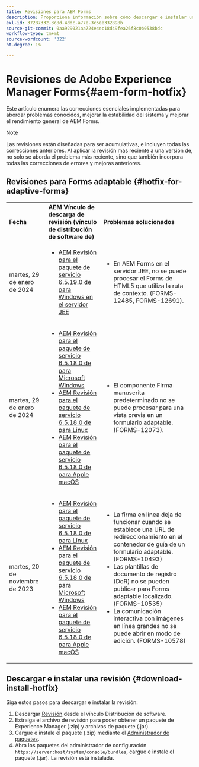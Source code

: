 ```yaml
---
title: Revisiones para AEM Forms
description: Proporciona información sobre cómo descargar e instalar una revisión para AEM Forms.
exl-id: 37287332-3c8d-4ddc-a77e-3c5ee332898b
source-git-commit: 0aa929021aa724e4ec18d49fea26f8c0b0538bdc
workflow-type: tm+mt
source-wordcount: '322'
ht-degree: 1%

---
```


# Revisiones de Adobe Experience Manager Forms{#aem-form-hotfix}

Este artículo enumera las correcciones esenciales implementadas para abordar problemas conocidos, mejorar la estabilidad del sistema y mejorar el rendimiento general de AEM Forms.

>[!NOTE]
>
> Las revisiones están diseñadas para ser acumulativas, e incluyen todas las correcciones anteriores. Al aplicar la revisión más reciente a una versión de, no solo se aborda el problema más reciente, sino que también incorpora todas las correcciones de errores y mejoras anteriores.

## Revisiones para Forms adaptable {#hotfix-for-adaptive-forms}

<table>
  <tbody>
  <tr>
    <td><strong>Fecha</strong></td>
    <td><strong>AEM Vínculo de descarga de revisión (vínculo de distribución de software de)</strong></td>
    <td><strong>Problemas solucionados</strong></td>
  </tr>
  <tr>
    <td>martes, 29 de enero de 2024</td>
     <td>
     <ul>
     <li><a href="https://experience.adobe.com/#/downloads/content/software-distribution/en/aem.html?package=%2Fcontent%2Fsoftware-distribution%2Fen%2Fdetails.html%2Fcontent%2Fdam%2Faem%2Fpublic%2Fadobe%2Fpackages%2Fcq650%2Ffd%2Fforms-foundation-qs-content-4.0.170-FORMS-12692-B0001.zip">AEM Revisión para el paquete de servicio 6.5.19.0 de para Windows en el servidor JEE</a> </li>
     </ul>
     </td>
    <td>
    <ul>
    <li>En AEM Forms en el servidor JEE, no se puede procesar el Forms de HTML5 que utiliza la ruta de contexto. (FORMS-12485, FORMS-12691).</li>
    </ul>
    </td>    
  </tr>
  <tr>
    <td>martes, 29 de enero de 2024</td>
     <td>
     <ul>
     <li><a href="https://experience.adobe.com/#/downloads/content/software-distribution/en/aem.html?package=%2Fcontent%2Fsoftware-distribution%2Fen%2Fdetails.html%2Fcontent%2Fdam%2Faem%2Fpublic%2Fadobe%2Fpackages%2Fcq650%2Ffd%2Fadobe-aemfd-win-pkg-6.0.1016-004.zip">AEM Revisión para el paquete de servicio 6.5.18.0 de para Microsoft Windows</a> </li>
     <li><a href="https://experience.adobe.com/#/downloads/content/software-distribution/en/aem.html?package=%2Fcontent%2Fsoftware-distribution%2Fen%2Fdetails.html%2Fcontent%2Fdam%2Faem%2Fpublic%2Fadobe%2Fpackages%2Fcq650%2Ffd%2Fadobe-aemfd-linux-pkg-6.0.1016-004.zip">AEM Revisión para el paquete de servicio 6.5.18.0 de para Linux</a></li>
     <li><a href="https://experience.adobe.com/#/downloads/content/software-distribution/en/aem.html?package=%2Fcontent%2Fsoftware-distribution%2Fen%2Fdetails.html%2Fcontent%2Fdam%2Faem%2Fpublic%2Fadobe%2Fpackages%2Fcq650%2Ffd%2Fadobe-aemfd-osx-pkg-6.0.1016-004.zip">AEM Revisión para el paquete de servicio 6.5.18.0 de para Apple macOS</a></li>
     </ul>
     </td>
    <td>
    <ul>
    <li> El componente Firma manuscrita predeterminado no se puede procesar para una vista previa en un formulario adaptable. (FORMS-12073).</li>
    </ul>
    </td>    
   </tr>
   <tr>
    <td>martes, 20 de noviembre de 2023</td>
     <td>
     <ul>
     <li><a href="https://experience.adobe.com/#/downloads/content/software-distribution/en/aem.html?package=/content/software-distribution/en/details.html/content/dam/aem/public/adobe/packages/cq650/servicepack/fd/adobe-aemfd-linux-pkg-6.0.1016-002.zip">AEM Revisión para el paquete de servicio 6.5.18.0 de para Linux</a> </li>
     <li><a href="https://experience.adobe.com/#/downloads/content/software-distribution/en/aem.html?package=/content/software-distribution/en/details.html/content/dam/aem/public/adobe/packages/cq650/servicepack/fd/adobe-aemfd-win-pkg-6.0.1016-002.zip">AEM Revisión para el paquete de servicio 6.5.18.0 de para Microsoft Windows</a> </li>
     <li><a href="https://experience.adobe.com/#/downloads/content/software-distribution/en/aem.html?package=/content/software-distribution/en/details.html/content/dam/aem/public/adobe/packages/cq650/servicepack/fd/adobe-aemfd-osx-pkg-6.0.1016-002.zip">AEM Revisión para el paquete de servicio 6.5.18.0 de para Apple macOS</a></li>
     </ul>
     </td>
    <td>
    <ul>
    <li>La firma en línea deja de funcionar cuando se establece una URL de redireccionamiento en el contenedor de guía de un formulario adaptable. (FORMS-10493)</li>
    <li>Las plantillas de documento de registro (DoR) no se pueden publicar para Forms adaptable localizado. (FORMS-10535)</li>
    <li>La comunicación interactiva con imágenes en línea grandes no se puede abrir en modo de edición. (FORMS-10578)</li>
    </ul>
    </td>    
  </tr>
  <tbody>
</table>

## Descargar e instalar una revisión {#download-install-hotfix}

Siga estos pasos para descargar e instalar la revisión:

1. Descargar [Revisión](#hotfix-for-adaptive-forms) desde el vínculo Distribución de software.
1. Extraiga el archivo de revisión para poder obtener un paquete de Experience Manager (.zip) y archivos de paquete (.jar).
1. Cargue e instale el paquete (.zip) mediante el [Administrador de paquetes](https://experienceleague.adobe.com/docs/experience-manager-65/content/sites/administering/contentmanagement/package-manager.html?lang=es#accessing).
1. Abra los paquetes del administrador de configuración `https://server:host/system/console/bundles`, cargue e instale el paquete (.jar). La revisión está instalada.
